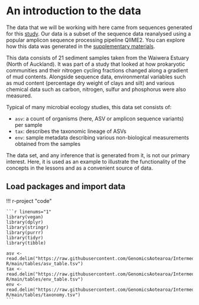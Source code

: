 # An introduction to the data

The data that we will be working with here came from sequences generated for this [study](https://doi.org/10.1111/1462-2920.15550). Our data is a subset of the sequence data reanalysed using a popular amplicon sequence processing pipeline QIIME2. You can explore how this data was generated in the [supplementary materials](./Supplementary/s1.seq_prep.md).

This data consists of 21 sediment samples taken from the Waiwera Estuary (North of Auckland). It was part of a study that looked at how prokaryotic communities and their nitrogen cycling fractions changed along a gradient of mud contents. Alongside sequence data, environmental variables such as mud content (percentage dry weight of clays and silt) and various chemical data such as carbon, nitrogen, sulfur and phosphorus were also measured.

Typical of many microbial ecology studies, this data set consists of: 

* `asv`: a count of organisms (here, ASV or amplicon sequence variants) per sample
* `tax`: describes the taxonomic lineage of ASVs
* `env`: sample metadata describing various non-biological measurements obtained from the samples

The data set, and any inference that is generated from it, is not our primary interest. Here, it is used as an example to illustrate the functionality of the concepts in the lessons and as a convenient source of data.

## Load packages and import data

!!! r-project "code"

    ```r linenums="1"
    library(vegan)
    library(dplyr)
    library(stringr)
    library(purrr)
    library(tidyr)
    library(tibble)
    
    asv <- read.delim("https://raw.githubusercontent.com/GenomicsAotearoa/Intermediate-R/main/tables/asv_table.tsv")
    tax <- read.delim("https://raw.githubusercontent.com/GenomicsAotearoa/Intermediate-R/main/tables/env_table.tsv")
    env <- read.delim("https://raw.githubusercontent.com/GenomicsAotearoa/Intermediate-R/main/tables/taxonomy.tsv")
    ```

